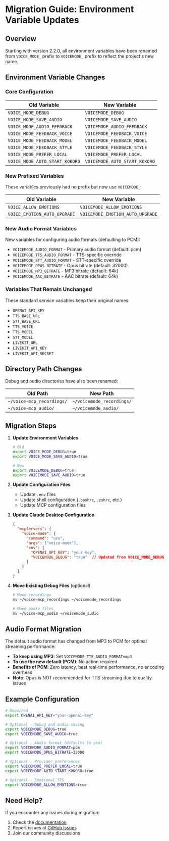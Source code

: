# Migration Guide: Environment Variable Updates

## Overview

Starting with version 2.2.0, all environment variables have been renamed from `VOICE_MODE_` prefix to `VOICEMODE_` prefix to reflect the project's new name.

## Environment Variable Changes

### Core Configuration

| Old Variable | New Variable |
|--------------|--------------|
| `VOICE_MODE_DEBUG` | `VOICEMODE_DEBUG` |
| `VOICE_MODE_SAVE_AUDIO` | `VOICEMODE_SAVE_AUDIO` |
| `VOICE_MODE_AUDIO_FEEDBACK` | `VOICEMODE_AUDIO_FEEDBACK` |
| `VOICE_MODE_FEEDBACK_VOICE` | `VOICEMODE_FEEDBACK_VOICE` |
| `VOICE_MODE_FEEDBACK_MODEL` | `VOICEMODE_FEEDBACK_MODEL` |
| `VOICE_MODE_FEEDBACK_STYLE` | `VOICEMODE_FEEDBACK_STYLE` |
| `VOICE_MODE_PREFER_LOCAL` | `VOICEMODE_PREFER_LOCAL` |
| `VOICE_MODE_AUTO_START_KOKORO` | `VOICEMODE_AUTO_START_KOKORO` |

### New Prefixed Variables

These variables previously had no prefix but now use `VOICEMODE_`:

| Old Variable | New Variable |
|--------------|--------------|
| `VOICE_ALLOW_EMOTIONS` | `VOICEMODE_ALLOW_EMOTIONS` |
| `VOICE_EMOTION_AUTO_UPGRADE` | `VOICEMODE_EMOTION_AUTO_UPGRADE` |

### New Audio Format Variables

New variables for configuring audio formats (defaulting to PCM):

- `VOICEMODE_AUDIO_FORMAT` - Primary audio format (default: pcm)
- `VOICEMODE_TTS_AUDIO_FORMAT` - TTS-specific override
- `VOICEMODE_STT_AUDIO_FORMAT` - STT-specific override
- `VOICEMODE_OPUS_BITRATE` - Opus bitrate (default: 32000)
- `VOICEMODE_MP3_BITRATE` - MP3 bitrate (default: 64k)
- `VOICEMODE_AAC_BITRATE` - AAC bitrate (default: 64k)

### Variables That Remain Unchanged

These standard service variables keep their original names:

- `OPENAI_API_KEY`
- `TTS_BASE_URL`
- `STT_BASE_URL`
- `TTS_VOICE`
- `TTS_MODEL`
- `STT_MODEL`
- `LIVEKIT_URL`
- `LIVEKIT_API_KEY`
- `LIVEKIT_API_SECRET`

## Directory Path Changes

Debug and audio directories have also been renamed:

| Old Path | New Path |
|----------|----------|
| `~/voice-mcp_recordings/` | `~/voicemode_recordings/` |
| `~/voice-mcp_audio/` | `~/voicemode_audio/` |

## Migration Steps

1. **Update Environment Variables**
   ```bash
   # Old
   export VOICE_MODE_DEBUG=true
   export VOICE_MODE_SAVE_AUDIO=true
   
   # New
   export VOICEMODE_DEBUG=true
   export VOICEMODE_SAVE_AUDIO=true
   ```

2. **Update Configuration Files**
   - Update `.env` files
   - Update shell configuration (`.bashrc`, `.zshrc`, etc.)
   - Update MCP configuration files

3. **Update Claude Desktop Configuration**
   ```json
   {
     "mcpServers": {
       "voice-mode": {
         "command": "uvx",
         "args": ["voice-mode"],
         "env": {
           "OPENAI_API_KEY": "your-key",
           "VOICEMODE_DEBUG": "true"  // Updated from VOICE_MODE_DEBUG
         }
       }
     }
   }
   ```

4. **Move Existing Debug Files** (optional)
   ```bash
   # Move recordings
   mv ~/voice-mcp_recordings ~/voicemode_recordings
   
   # Move audio files
   mv ~/voice-mcp_audio ~/voicemode_audio
   ```

## Audio Format Migration

The default audio format has changed from MP3 to PCM for optimal streaming performance:

- **To keep using MP3**: Set `VOICEMODE_TTS_AUDIO_FORMAT=mp3`
- **To use the new default (PCM)**: No action required
- **Benefits of PCM**: Zero latency, best real-time performance, no encoding overhead
- **Note**: Opus is NOT recommended for TTS streaming due to quality issues

## Example Configuration

```bash
# Required
export OPENAI_API_KEY="your-openai-key"

# Optional - Debug and audio saving
export VOICEMODE_DEBUG=true
export VOICEMODE_SAVE_AUDIO=true

# Optional - Audio format (defaults to pcm)
export VOICEMODE_AUDIO_FORMAT=pcm
export VOICEMODE_OPUS_BITRATE=32000

# Optional - Provider preferences
export VOICEMODE_PREFER_LOCAL=true
export VOICEMODE_AUTO_START_KOKORO=true

# Optional - Emotional TTS
export VOICEMODE_ALLOW_EMOTIONS=true
```

## Need Help?

If you encounter any issues during migration:
1. Check the [documentation](https://docs.getvoicemode.com)
2. Report issues at [GitHub Issues](https://github.com/mbailey/voicemode/issues)
3. Join our community discussions
